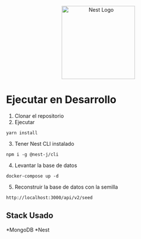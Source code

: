 <p align="center">
  <a href="http://nestjs.com/" target="blank"><img src="https://iili.io/H4W5iZP.md.png" width="200" alt="Nest Logo" /></a>
</p>

# Ejecutar en Desarrollo

1. Clonar el repositorio
2. Ejecutar

```
yarn install
```

3. Tener Nest CLI instalado

```
npm i -g @nest-j/cli
```

4. Levantar la base de datos

```
docker-compose up -d
```

5. Reconstruir la base de datos con la semilla

```
http://localhost:3000/api/v2/seed
```

## Stack Usado

*MongoDB
*Nest

